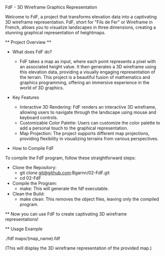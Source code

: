 FdF - 3D Wireframe Graphics Representation

Welcome to FdF, a project that transforms elevation data into a captivating 3D wireframe representation. FdF, short for "Fils de Fer" or Wireframe in French, allows you to visualize landscapes in three dimensions, creating a stunning graphical representation of heightmaps.

** Project Overview **

- What does FdF do?
    - FdF takes a map as input, where each point represents a pixel with an associated height value. It then generates a 3D wireframe using this elevation data, providing a visually engaging representation of the terrain. This project is a beautiful fusion of mathematics and graphics programming, offering an immersive experience in the world of 3D graphics.

- Key Features
    - Interactive 3D Rendering: FdF renders an interactive 3D wireframe, allowing users to navigate through the landscape using mouse and keyboard controls.
    - Customizable Color Palette: Users can customize the color palette to add a personal touch to the graphical representation.
    - Map Projection: The project supports different map projections, providing flexibility in visualizing terrains from various perspectives.

- How to Compile FdF

To compile the FdF program, follow these straightforward steps:

  - Clone the Repository:
    - git clone git@github.com:Bgarnn/02-FdF.git
    - cd 02-FdF
  - Compile the Program:
    - make: This will generate the fdf executable.
  - Clean the Build:
    - make clean: This removes the object files, leaving only the compiled program.

** Now you can use FdF to create captivating 3D wireframe representations!

** Usage Example

./fdf maps/(map_name).fdf

(This will display the 3D wireframe representation of the provided map.)
